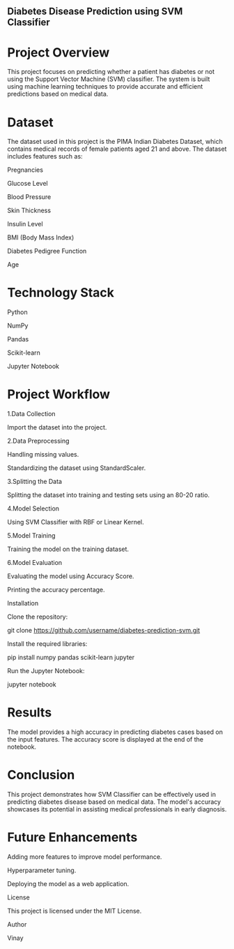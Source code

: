 ## Diabetes Disease Prediction using SVM Classifier

# Project Overview

This project focuses on predicting whether a patient has diabetes or not using the Support Vector Machine (SVM) classifier. The system is built using machine learning techniques to provide accurate and efficient predictions based on medical data.

# Dataset

The dataset used in this project is the PIMA Indian Diabetes Dataset, which contains medical records of female patients aged 21 and above. The dataset includes features such as:

Pregnancies

Glucose Level

Blood Pressure

Skin Thickness

Insulin Level

BMI (Body Mass Index)

Diabetes Pedigree Function

Age

# Technology Stack

Python

NumPy

Pandas

Scikit-learn

Jupyter Notebook

# Project Workflow

1.Data Collection

Import the dataset into the project.

2.Data Preprocessing

Handling missing values.

Standardizing the dataset using StandardScaler.

3.Splitting the Data

Splitting the dataset into training and testing sets using an 80-20 ratio.

4.Model Selection

Using SVM Classifier with RBF or Linear Kernel.

5.Model Training

Training the model on the training dataset.

6.Model Evaluation

Evaluating the model using Accuracy Score.

Printing the accuracy percentage.

Installation

Clone the repository:

git clone https://github.com/username/diabetes-prediction-svm.git

Install the required libraries:

pip install numpy pandas scikit-learn jupyter

Run the Jupyter Notebook:

jupyter notebook

# Results

The model provides a high accuracy in predicting diabetes cases based on the input features. The accuracy score is displayed at the end of the notebook.

# Conclusion

This project demonstrates how SVM Classifier can be effectively used in predicting diabetes disease based on medical data. The model's accuracy showcases its potential in assisting medical professionals in early diagnosis.

# Future Enhancements

Adding more features to improve model performance.

Hyperparameter tuning.

Deploying the model as a web application.

License

This project is licensed under the MIT License.

Author

Vinay

